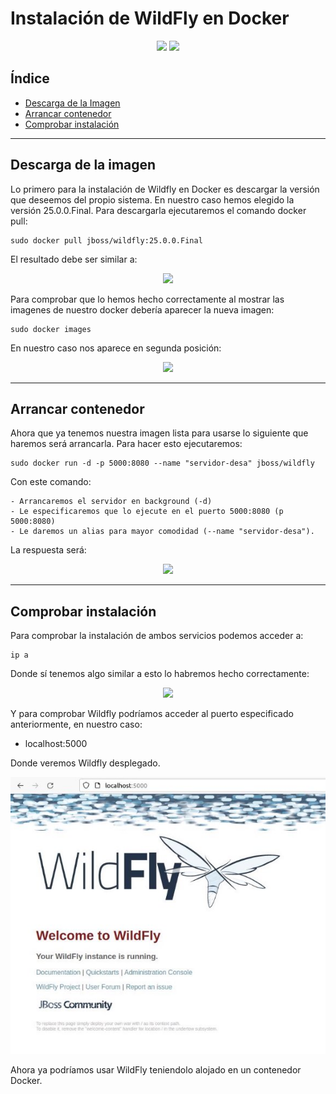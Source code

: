 ﻿# Instalación de WildFly en Docker

<div align="center">
    <img src="../Imágenes/Instalación de WildFly en Docker/PortadaWildFly.png" width="400px"/>
    <img src="../Imágenes/Instalación de WildFly en Docker/PortadaDocker.png" height="250px" />
</div>

## Índice

- [Descarga de la Imagen]()
- [Arrancar contenedor]()
- [Comprobar instalación]()

---

## Descarga de la imagen

Lo primero para la instalación de Wildfly en Docker es descargar la versión que deseemos del propio sistema. En nuestro caso hemos elegido la versión 25.0.0.Final. Para descargarla ejecutaremos el comando docker pull:

```console
sudo docker pull jboss/wildfly:25.0.0.Final
```

El resultado debe ser similar a:

<div align="center">
    <img src="../Imágenes/Instalación de WildFly en Docker/DescargaImagen.png"/>
</div>

Para comprobar que lo hemos hecho correctamente al mostrar las imagenes de nuestro docker debería aparecer la nueva imagen:

```console
sudo docker images
```

En nuestro caso nos aparece en segunda posición:

<div align="center">
    <img src="../Imágenes/Instalación de WildFly en Docker/DockerImages.png"/>
</div>

---

## Arrancar contenedor

Ahora que ya tenemos nuestra imagen lista para usarse lo siguiente que haremos será arrancarla. Para hacer esto ejecutaremos:

```console
sudo docker run -d -p 5000:8080 --name "servidor-desa" jboss/wildfly
```

Con este comando:

~~~
- Arrancaremos el servidor en background (-d)
- Le especificaremos que lo ejecute en el puerto 5000:8080 (p 5000:8080) 
- Le daremos un alias para mayor comodidad (--name "servidor-desa").
~~~

La respuesta será:

<div align="center">
    <img src="../Imágenes/Instalación de WildFly en Docker/ArrancarImagen.png"/>
</div>

---

## Comprobar instalación

Para comprobar la instalación de ambos servicios podemos acceder a:

```console
ip a
```

Donde sí tenemos algo similar a esto lo habremos hecho correctamente:

<div align="center">
    <img src="../Imágenes/Instalación de WildFly en Docker/ip-a.png"/>
</div>

Y para comprobar Wildfly podríamos acceder al puerto especificado anteriormente, en nuestro caso:

- localhost:5000

Donde veremos Wildfly desplegado.

<div align="center">
    <img src="../Imágenes/Instalación de WildFly en Docker/SalidaFinal.png"/>
</div>

Ahora ya podríamos usar WildFly teniendolo alojado en un contenedor Docker.